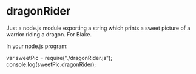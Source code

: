 # dragonRider
Just a node.js module exporting a string which prints a sweet picture of a warrior riding a dragon. For Blake.

In your node.js program:

var sweetPic = require("./dragonRider.js");
console.log(sweetPic.dragonRider);
